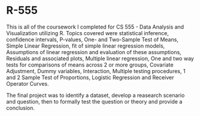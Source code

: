 # R-555
This is all of the coursework I completed for CS 555 - Data Analysis and Visualization utilizing R. Topics covered were statistical
inference, confidence intervals, P-values, One- and Two-Sample Test of Means, Simple Linear Regression, fit of simple linear
regression models, Assumptions of linear regression and evaluation of these assumptions, Residuals and associated plots,
Multiple linear regression, One and two way tests for comparisons of means across 2 or more groups, Covariate Adjustment, Dummy
variables, Interaction, Multiple testing procedures, 1 and 2 Sample Test of Proportions, Logistic Regression and Receiver 
Operator Curves.

The final project was to identify a dataset, develop a reasearch scenario and question, then to formally test the question
or theory and provide a conclusion.
